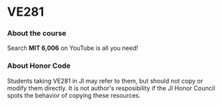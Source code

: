 # VE281
### About the course
Search **MIT 6,006** on YouTube is all you need!

### About Honor Code
Students taking VE281 in JI may refer to them, but should not copy or modify them directly. It is not author's resposibility if the JI Honor Council spots the behavior of copying these resources.
